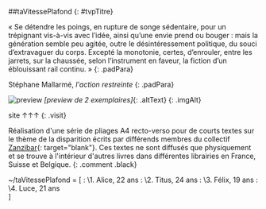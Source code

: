 [Zanzibar]: http://zanzibar.zone/
    "Site du collectif Zanzibar"

[preview]: imgs/tvp/previewSite.png

<div markdown=1 class="col-left">

##taVitessePlafond {: #tvpTitre}

« Se détendre les poings, en rupture de songe sédentaire, pour un trépignant vis-à-vis avec l’idée, ainsi qu’une envie prend ou bouger : mais la génération semble peu agitée, outre le désintéressement politique, du souci d’extravaguer du corps. Excepté la monotonie, certes, d’enrouler, entre les jarrets, sur la chaussée, selon l’instrument en faveur, la fiction d’un éblouissant rail continu. »
{: .padPara}

Stéphane Mallarmé, *l'action restreinte*
{: .padPara}

![preview][]
_[preview de 2 exemplaires]_{: .altText}
{: .imgAlt}
</div>

<div markdown=1 class="col-right">

site ↑↑↑
{: .visit}

Réalisation d'une série de pliages A4 recto-verso pour de courts textes sur le thème de la disparition écrits par différends membres du collectif [Zanzibar][]{: target="blank"}. Ces textes ne sont diffusés que physiquement et se trouve à l'intérieur d'autres livres dans différentes librairies en France, Suisse et Belgique.
{: .comment .black}

~/taVitessePlafond = [
: \1. Alice, 22 ans
: \2. Titus, 24 ans
: \3. Félix, 19 ans
: \4. Luce, 21 ans  
]

</div>
